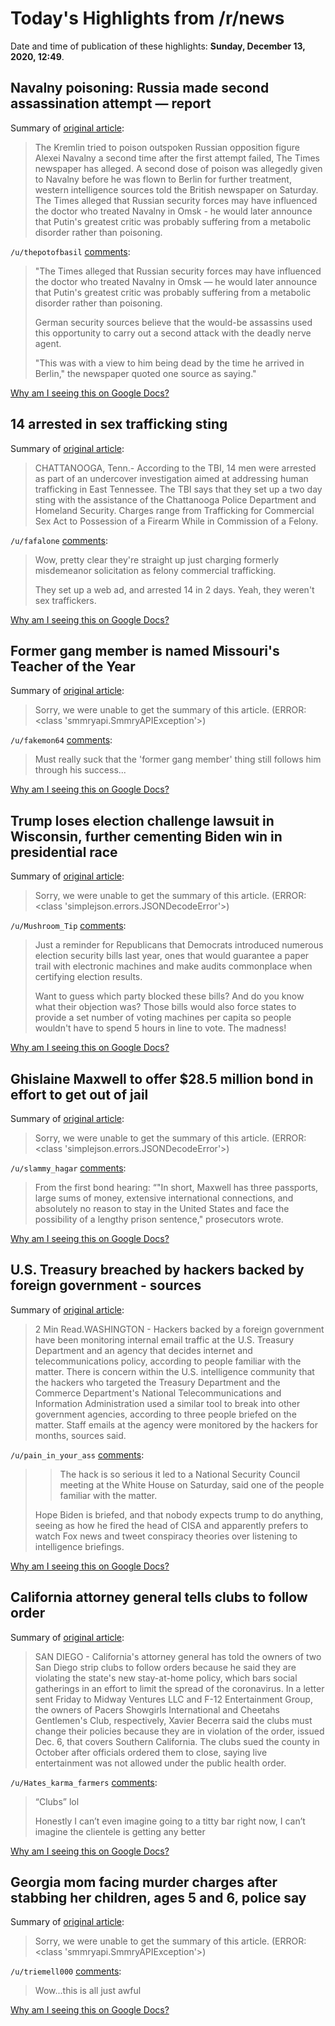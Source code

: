 # Today's Highlights from /r/news

Date and time of publication of these highlights: **Sunday, December 13, 2020, 12:49**.

## Navalny poisoning: Russia made second assassination attempt — report

Summary of [original article](https://www.dw.com/en/navalny-poisoning-russia-made-second-assassination-attempt-report/a-55921189):

> The Kremlin tried to poison outspoken Russian opposition figure Alexei Navalny a second time after the first attempt failed, The Times newspaper has alleged. A second dose of poison was allegedly given to Navalny before he was flown to Berlin for further treatment, western intelligence sources told the British newspaper on Saturday. The Times alleged that Russian security forces may have influenced the doctor who treated Navalny in Omsk - he would later announce that Putin's greatest critic was probably suffering from a metabolic disorder rather than poisoning.

`/u/thepotofbasil` [comments](https://www.reddit.com/r/news/comments/kcbdqo/navalny_poisoning_russia_made_second/):

> "The Times alleged that Russian security forces may have influenced the doctor who treated Navalny in Omsk — he would later announce that Putin's greatest critic was probably suffering from a metabolic disorder rather than poisoning.
> 
> German security sources believe that the would-be assassins used this opportunity to carry out a second attack with the deadly nerve agent.
> 
> "This was with a view to him being dead by the time he arrived in Berlin," the newspaper quoted one source as saying."

[Why am I seeing this on Google Docs?](https://docs.google.com/document/d/1Dc6We63vOXIZsc0op-Bt4abqkYjXzOigalQqFxmvvbM/edit?usp=sharing)

## 14 arrested in sex trafficking sting

Summary of [original article](https://wdef.com/2020/12/12/14-arrested-sex-trafficking-sting/):

> CHATTANOOGA, Tenn.- According to the TBI, 14 men were arrested as part of an undercover investigation aimed at addressing human trafficking in East Tennessee. The TBI says that they set up a two day sting with the assistance of the Chattanooga Police Department and Homeland Security. Charges range from Trafficking for Commercial Sex Act to Possession of a Firearm While in Commission of a Felony.

`/u/fafalone` [comments](https://www.reddit.com/r/news/comments/kc9mil/14_arrested_in_sex_trafficking_sting/):

> Wow, pretty clear they're straight up just charging formerly misdemeanor solicitation as felony commercial trafficking.
> 
> They set up a web ad, and arrested 14 in 2 days. Yeah, they weren't sex traffickers.

[Why am I seeing this on Google Docs?](https://docs.google.com/document/d/1Dc6We63vOXIZsc0op-Bt4abqkYjXzOigalQqFxmvvbM/edit?usp=sharing)

## Former gang member is named Missouri's Teacher of the Year

Summary of [original article](https://www.cnn.com/2020/12/12/us/former-gang-member-teacher-trnd/index.html):

> Sorry, we were unable to get the summary of this article. (ERROR: <class 'smmryapi.SmmryAPIException'>)

`/u/fakemon64` [comments](https://www.reddit.com/r/news/comments/kc1qp7/former_gang_member_is_named_missouris_teacher_of/):

> Must really suck that the 'former gang member' thing still follows him through his success...

[Why am I seeing this on Google Docs?](https://docs.google.com/document/d/1Dc6We63vOXIZsc0op-Bt4abqkYjXzOigalQqFxmvvbM/edit?usp=sharing)

## Trump loses election challenge lawsuit in Wisconsin, further cementing Biden win in presidential race

Summary of [original article](https://www.cnbc.com/2020/12/12/trump-loses-wisconsin-election-lawsuit-cemeting-biden-win.html):

> Sorry, we were unable to get the summary of this article. (ERROR: <class 'simplejson.errors.JSONDecodeError'>)

`/u/Mushroom_Tip` [comments](https://www.reddit.com/r/news/comments/kbyjx9/trump_loses_election_challenge_lawsuit_in/):

> Just a reminder for Republicans that Democrats introduced numerous election security bills last year, ones that would guarantee a paper trail with electronic machines and make audits commonplace when certifying election results.
> 
> Want to guess which party blocked these bills? And do you know what their objection was? Those bills would also force states to provide a set number of voting machines per capita so people wouldn't have to spend 5 hours in line to vote. The madness!

[Why am I seeing this on Google Docs?](https://docs.google.com/document/d/1Dc6We63vOXIZsc0op-Bt4abqkYjXzOigalQqFxmvvbM/edit?usp=sharing)

## Ghislaine Maxwell to offer $28.5 million bond in effort to get out of jail

Summary of [original article](https://abcnews.go.com/US/ghislaine-maxwell-offer-285-million-bond-effort-jail/story?id=74667916&cid=clicksource_4380645_2_heads_hero_live_headlines_hed):

> Sorry, we were unable to get the summary of this article. (ERROR: <class 'simplejson.errors.JSONDecodeError'>)

`/u/slammy_hagar` [comments](https://www.reddit.com/r/news/comments/kbxms5/ghislaine_maxwell_to_offer_285_million_bond_in/):

>  From the first bond hearing: “"In short, Maxwell has three passports, large sums of money, extensive international connections, and absolutely no reason to stay in the United States and face the possibility of a lengthy prison sentence," prosecutors wrote.

[Why am I seeing this on Google Docs?](https://docs.google.com/document/d/1Dc6We63vOXIZsc0op-Bt4abqkYjXzOigalQqFxmvvbM/edit?usp=sharing)

## U.S. Treasury breached by hackers backed by foreign government - sources

Summary of [original article](https://www.reuters.com/article/BigStory12/idUSKBN28N0PG):

> 2 Min Read.WASHINGTON - Hackers backed by a foreign government have been monitoring internal email traffic at the U.S. Treasury Department and an agency that decides internet and telecommunications policy, according to people familiar with the matter. There is concern within the U.S. intelligence community that the hackers who targeted the Treasury Department and the Commerce Department's National Telecommunications and Information Administration used a similar tool to break into other government agencies, according to three people briefed on the matter. Staff emails at the agency were monitored by the hackers for months, sources said.

`/u/pain_in_your_ass` [comments](https://www.reddit.com/r/news/comments/kcgv2g/us_treasury_breached_by_hackers_backed_by_foreign/):

> > The hack is so serious it led to a National Security Council meeting at the White House on Saturday, said one of the people familiar with the matter.
> 
> Hope Biden is briefed, and that nobody expects trump to do anything, seeing as how he fired the head of CISA and apparently prefers to watch Fox news and tweet conspiracy theories over listening to intelligence briefings.

[Why am I seeing this on Google Docs?](https://docs.google.com/document/d/1Dc6We63vOXIZsc0op-Bt4abqkYjXzOigalQqFxmvvbM/edit?usp=sharing)

## California attorney general tells clubs to follow order

Summary of [original article](https://apnews.com/article/xavier-becerra-california-coronavirus-pandemic-san-diego-23cf0e5a2fc5483d545215c801c17406):

> SAN DIEGO - California's attorney general has told the owners of two San Diego strip clubs to follow orders because he said they are violating the state's new stay-at-home policy, which bars social gatherings in an effort to limit the spread of the coronavirus. In a letter sent Friday to Midway Ventures LLC and F-12 Entertainment Group, the owners of Pacers Showgirls International and Cheetahs Gentlemen's Club, respectively, Xavier Becerra said the clubs must change their policies because they are in violation of the order, issued Dec. 6, that covers Southern California. The clubs sued the county in October after officials ordered them to close, saying live entertainment was not allowed under the public health order.

`/u/Hates_karma_farmers` [comments](https://www.reddit.com/r/news/comments/kcb07s/california_attorney_general_tells_clubs_to_follow/):

> “Clubs” lol
> 
> Honestly I can’t even imagine going to a titty bar right now, I can’t imagine the clientele is getting any better

[Why am I seeing this on Google Docs?](https://docs.google.com/document/d/1Dc6We63vOXIZsc0op-Bt4abqkYjXzOigalQqFxmvvbM/edit?usp=sharing)

## Georgia mom facing murder charges after stabbing her children, ages 5 and 6, police say

Summary of [original article](https://www.cnn.com/2020/12/13/us/georgia-mom-charged-fatally-stabbing-children/index.html):

> Sorry, we were unable to get the summary of this article. (ERROR: <class 'smmryapi.SmmryAPIException'>)

`/u/triemell000` [comments](https://www.reddit.com/r/news/comments/kce5sw/georgia_mom_facing_murder_charges_after_stabbing/):

> Wow...this is all just awful

[Why am I seeing this on Google Docs?](https://docs.google.com/document/d/1Dc6We63vOXIZsc0op-Bt4abqkYjXzOigalQqFxmvvbM/edit?usp=sharing)

